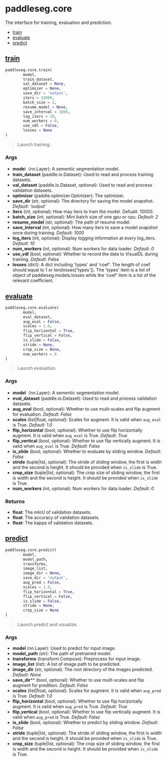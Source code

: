 # paddleseg.core

The interface for training, evaluation and prediction.
- [train](#train)
- [evaluate](#evaluate)
- [predict](#predict)

## [train](../../../paddleseg/core/train.py)
```python
paddleseg.core.train(
        model, 
        train_dataset, 
        val_dataset = None, 
        optimizer = None, 
        save_dir = 'output', 
        iters = 10000, 
        batch_size = 2, 
        resume_model = None, 
        save_interval = 1000, 
        log_iters = 10, 
        num_workers = 0, 
        use_vdl = False, 
        losses = None
)
```
> Launch training.

### Args
* **mode**l（nn.Layer): A sementic segmentation model.
* **train_dataset** (paddle.io.Dataset): Used to read and process training datasets.
* **val_dataset** (paddle.io.Dataset, optional): Used to read and process validation datasets.
* **optimizer** (paddle.optimizer.Optimizer): The optimizer.
* **save_dir** (str, optional): The directory for saving the model snapshot. *Default: 'output'*
* **iters** (int, optional): How may iters to train the model. Defualt: 10000.
* **batch_size** (int, optional): Mini batch size of one gpu or cpu. *Default: 2*
* **resume_model** (str, optional): The path of resume model.
* **save_interval** (int, optional): How many iters to save a model snapshot once during training. *Default: 1000*
* **log_iters** (int, optional): Display logging information at every log_iters. *Default: 10*
* **num_workers** (int, optional): Num workers for data loader. *Default: 0*
* **use_vdl** (bool, optional): Whether to record the data to VisualDL during training. *Default: False*
* **losses** (dict): A dict including 'types' and 'coef'. The length of coef should equal to 1 or len(losses['types']).
    The 'types' item is a list of object of paddleseg.models.losses while the 'coef' item is a list of the relevant coefficient.

## [evaluate](../../../paddleseg/core/val.py)
```python
paddleseg.core.evaluate(
        model, 
        eval_dataset, 
        aug_eval = False, 
        scales = 1.0, 
        flip_horizontal = True, 
        flip_vertical = False, 
        is_slide = False, 
        stride = None, 
        crop_size = None, 
        num_workers = 0
)
```
> Launch evaluation.

### Args
* **model**（nn.Layer): A sementic segmentation model.
* **eval_dataset** (paddle.io.Dataset): Used to read and process validation datasets.
* **aug_eval** (bool, optional): Whether to use mulit-scales and flip augment for evaluation. *Default: False*
* **scales** (list|float, optional): Scales for augment. It is valid when `aug_eval` is True. *Default: 1.0*
* **flip_horizontal** (bool, optional): Whether to use flip horizontally augment. It is valid when `aug_eval` is True. *Default: True*
* **flip_vertical** (bool, optional): Whether to use flip vertically augment. It is valid when `aug_eval` is True. *Default: False*
* **is_slide** (bool, optional): Whether to evaluate by sliding window. *Default: False*
* **stride** (tuple|list, optional): The stride of sliding window, the first is width and the second is height.
        It should be provided when `is_slide` is True.
* **crop_size** (tuple|list, optional):  The crop size of sliding window, the first is width and the second is height.
        It should be provided when `is_slide` is True.
* **num_workers** (int, optional): Num workers for data loader. *Default: 0*

### Returns
* **float**: The mIoU of validation datasets.
* **float**: The accuracy of validation datasets.
* **float**: The kappa of validation datasets.

## [predict](../../../paddleseg/core/predict.py)
```python
paddleseg.core.predict(
        model, 
        model_path, 
        transforms, 
        image_list, 
        image_dir = None, 
        save_dir = 'output', 
        aug_pred = False, 
        scales = 1.0, 
        flip_horizontal = True, 
        flip_vertical = False, 
        is_slide = False, 
        stride = None, 
        crop_size = None
)
```
> Launch predict and visualize.

### Args
* **model** (nn.Layer): Used to predict for input image.
* **model_path** (str): The path of pretrained model.
* **transforms** (transform.Compose): Preprocess for input image.
* **image_list** (list): A list of image path to be predicted.
* **image_dir** (str, optional): The root directory of the images predicted. *Default: None*
* **save_dir**** (bool, optional): Whether to use mulit-scales and flip augment for predition. *Default: False*
* **scales** (list|float, optional): Scales for augment. It is valid when `aug_pred` is True. *Default: 1.0*
* **flip_horizontal** (bool, optional): Whether to use flip horizontally augment. It is valid when `aug_pred` is True. *Default: True*
* **flip_vertical** (bool, optional): Whether to use flip vertically augment. It is valid when `aug_pred` is True. *Default: False*
* **is_slide** (bool, optional): Whether to predict by sliding window. *Default: False*
* **stride** (tuple|list, optional): The stride of sliding window, the first is width and the second is height.
    It should be provided when `is_slide` is True.
* **crop_size** (tuple|list, optional):  The crop size of sliding window, the first is width and the second is height.
    It should be provided when `is_slide` is True.
